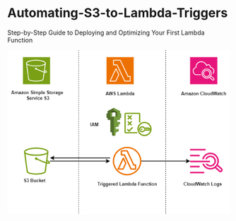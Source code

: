 # Automating-S3-to-Lambda-Triggers
Step-by-Step Guide to Deploying and Optimizing Your First Lambda Function

![Lambda Architecture](https://github.com/imumairakram/AWS-S3-to-Lambda-Automation-Real-Time-Data-Processing/blob/main/Lambda_Architecture.png?raw=true)
